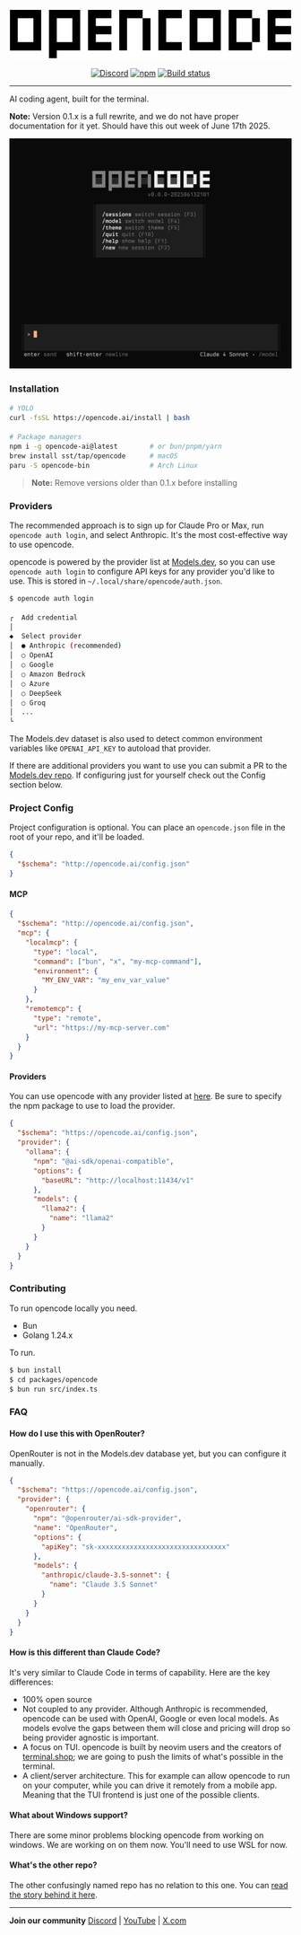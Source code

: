 <p align="center">
  <a href="https://opencode.ai">
    <picture>
      <source srcset="packages/web/src/assets/logo-dark.svg" media="(prefers-color-scheme: dark)">
      <source srcset="packages/web/src/assets/logo-light.svg" media="(prefers-color-scheme: light)">
      <img src="packages/web/src/assets/logo-light.svg" alt="opencode logo">
    </picture>
  </a>
</p>
<p align="center">
  <a href="https://sst.dev/discord"><img alt="Discord" src="https://img.shields.io/discord/983865673656705025?style=flat-square&label=Discord" /></a>
  <a href="https://www.npmjs.com/package/opencode-ai"><img alt="npm" src="https://img.shields.io/npm/v/opencode-ai?style=flat-square" /></a>
  <a href="https://github.com/sst/opencode/actions/workflows/publish.yml"><img alt="Build status" src="https://img.shields.io/github/actions/workflow/status/sst/opencode/publish.yml?style=flat-square&branch=dev" /></a>
</p>

---

AI coding agent, built for the terminal.

**Note:** Version 0.1.x is a full rewrite, and we do not have proper documentation for it yet. Should have this out week of June 17th 2025.

[![opencode Terminal UI](screenshot.png)](https://opencode.ai)

### Installation

```bash
# YOLO
curl -fsSL https://opencode.ai/install | bash

# Package managers
npm i -g opencode-ai@latest        # or bun/pnpm/yarn
brew install sst/tap/opencode      # macOS
paru -S opencode-bin               # Arch Linux
```

> **Note:** Remove versions older than 0.1.x before installing

### Providers

The recommended approach is to sign up for Claude Pro or Max, run `opencode auth login`, and select Anthropic. It's the most cost-effective way to use opencode.

opencode is powered by the provider list at [Models.dev](https://models.dev), so you can use `opencode auth login` to configure API keys for any provider you'd like to use. This is stored in `~/.local/share/opencode/auth.json`.

```bash
$ opencode auth login

┌  Add credential
│
◆  Select provider
│  ● Anthropic (recommended)
│  ○ OpenAI
│  ○ Google
│  ○ Amazon Bedrock
│  ○ Azure
│  ○ DeepSeek
│  ○ Groq
│  ...
└
```

The Models.dev dataset is also used to detect common environment variables like `OPENAI_API_KEY` to autoload that provider.

If there are additional providers you want to use you can submit a PR to the [Models.dev repo](https://github.com/sst/models.dev). If configuring just for yourself check out the Config section below.

### Project Config

Project configuration is optional. You can place an `opencode.json` file in the root of your repo, and it'll be loaded.

```json title="opencode.json"
{
  "$schema": "http://opencode.ai/config.json"
}
```

#### MCP

```json title="opencode.json"
{
  "$schema": "http://opencode.ai/config.json",
  "mcp": {
    "localmcp": {
      "type": "local",
      "command": ["bun", "x", "my-mcp-command"],
      "environment": {
        "MY_ENV_VAR": "my_env_var_value"
      }
    },
    "remotemcp": {
      "type": "remote",
      "url": "https://my-mcp-server.com"
    }
  }
}
```

#### Providers

You can use opencode with any provider listed at [here](https://ai-sdk.dev/providers/ai-sdk-providers). Be sure to specify the npm package to use to load the provider.

```json title="opencode.json"
{
  "$schema": "https://opencode.ai/config.json",
  "provider": {
    "ollama": {
      "npm": "@ai-sdk/openai-compatible",
      "options": {
        "baseURL": "http://localhost:11434/v1"
      },
      "models": {
        "llama2": {
          "name": "llama2"
        }
      }
    }
  }
}
```

### Contributing

To run opencode locally you need.

- Bun
- Golang 1.24.x

To run.

```bash
$ bun install
$ cd packages/opencode
$ bun run src/index.ts
```

### FAQ

#### How do I use this with OpenRouter?

OpenRouter is not in the Models.dev database yet, but you can configure it manually.

```json title="opencode.json"
{
  "$schema": "https://opencode.ai/config.json",
  "provider": {
    "openrouter": {
      "npm": "@openrouter/ai-sdk-provider",
      "name": "OpenRouter",
      "options": {
        "apiKey": "sk-xxxxxxxxxxxxxxxxxxxxxxxxxxxxxxxx"
      },
      "models": {
        "anthropic/claude-3.5-sonnet": {
          "name": "Claude 3.5 Sonnet"
        }
      }
    }
  }
}
```

#### How is this different than Claude Code?

It's very similar to Claude Code in terms of capability. Here are the key differences:

- 100% open source
- Not coupled to any provider. Although Anthropic is recommended, opencode can be used with OpenAI, Google or even local models. As models evolve the gaps between them will close and pricing will drop so being provider agnostic is important.
- A focus on TUI. opencode is built by neovim users and the creators of [terminal.shop](https://terminal.shop); we are going to push the limits of what's possible in the terminal.
- A client/server architecture. This for example can allow opencode to run on your computer, while you can drive it remotely from a mobile app. Meaning that the TUI frontend is just one of the possible clients.

#### What about Windows support?

There are some minor problems blocking opencode from working on windows. We are working on on them now. You'll need to use WSL for now.

#### What's the other repo?

The other confusingly named repo has no relation to this one. You can [read the story behind it here](https://x.com/thdxr/status/1933561254481666466).

---

**Join our community** [Discord](https://sst.dev/discord) | [YouTube](https://www.youtube.com/c/sst-dev) | [X.com](https://x.com/SST_dev)
